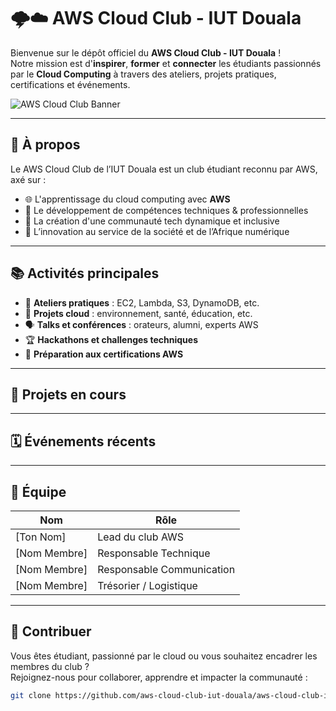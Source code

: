 # 🌩️☁️ AWS Cloud Club - IUT Douala

Bienvenue sur le dépôt officiel du **AWS Cloud Club - IUT Douala** !  
Notre mission est d'**inspirer**, **former** et **connecter** les étudiants passionnés par le **Cloud Computing** à travers des ateliers, projets pratiques, certifications et événements.

![AWS Cloud Club Banner](https://user-images.githubusercontent.com/0000000/banner.png) <!-- Ajoute une vraie bannière ici si disponible -->

---

## 📌 À propos

Le AWS Cloud Club de l’IUT Douala est un club étudiant reconnu par AWS, axé sur :

- 🌐 L'apprentissage du cloud computing avec **AWS**
- 🧠 Le développement de compétences techniques & professionnelles
- 🤝 La création d'une communauté tech dynamique et inclusive
- 🚀 L’innovation au service de la société et de l’Afrique numérique

---

## 📚 Activités principales

- 🔧 **Ateliers pratiques** : EC2, Lambda, S3, DynamoDB, etc.
- 🧪 **Projets cloud** : environnement, santé, éducation, etc.
- 🗣️ **Talks et conférences** : orateurs, alumni, experts AWS
- 🏆 **Hackathons et challenges techniques**
- 📜 **Préparation aux certifications AWS**

---

## 💼 Projets en cours


---

## 🗓️ Événements récents



---

## 👥 Équipe

| Nom                 | Rôle                          |
|---------------------|-------------------------------|
| [Ton Nom]           | Lead du club AWS              |
| [Nom Membre]        | Responsable Technique         |
| [Nom Membre]        | Responsable Communication     |
| [Nom Membre]        | Trésorier / Logistique        |

---

## 🤝 Contribuer

Vous êtes étudiant, passionné par le cloud ou vous souhaitez encadrer les membres du club ?  
Rejoignez-nous pour collaborer, apprendre et impacter la communauté :

```bash
git clone https://github.com/aws-cloud-club-iut-douala/aws-cloud-club-iut-douala.git
